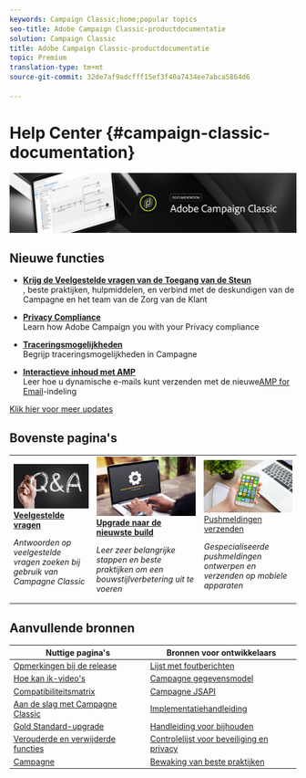 ```yaml
---
keywords: Campaign Classic;home;popular topics
seo-title: Adobe Campaign Classic-productdocumentatie
solution: Campaign Classic
title: Adobe Campaign Classic-productdocumentatie
topic: Premium
translation-type: tm+mt
source-git-commit: 32de7af9adcfff15ef3f40a7434ee7abca5864d6

---
```



# Help Center {#campaign-classic-documentation}

![](platform/using/assets/do-not-localize/banner_acc_doc.jpg)

## Nieuwe functies

* **[Krijg de Veelgestelde vragen van de Toegang van de Steun](https://helpx.adobe.com/campaign/kb/ac-support.html)**<br/>, beste praktijken, hulpmiddelen, en verbind met de deskundigen van de Campagne en het team van de Zorg van de Klant

* **[Privacy Compliance](https://helpx.adobe.com/campaign/kb/campaign-privacy.html)**<br/> Learn how Adobe Campaign you with your Privacy compliance

* **[Traceringsmogelijkheden](https://helpx.adobe.com/campaign/kb/acc-tracking.html)**<br/> Begrijp traceringsmogelijkheden in Campagne

* **[Interactieve inhoud met AMP](delivery/using/defining-interactive-content.md)**<br/>Leer hoe u dynamische e-mails kunt verzenden met de nieuwe[AMP for Email](https://amp.dev/about/email/)-indeling

[Klik hier voor meer updates](/help/rn/using/documentation-updates.md)

## Bovenste pagina&#39;s

<table>
<tr>
  <td>
    <a href="platform/using/common-questions.md">
      <img alt="Veelgestelde vragen" src="platform/using/assets/FAQ.png"/>
    </a>
    <div>
      <a href="platform/using/common-questions.md">
    <strong>Veelgestelde vragen</strong></a>
    </div>
    <p>
    <em>Antwoorden op veelgestelde vragen zoeken bij gebruik van Campagne Classic</em>
    <p>
  </td>
   <td>
    <a href="https://docs.campaign.adobe.com/doc/AC/getting_started/EN/buildUpgrade.html">
      <img alt="Upgrade maken" src="platform/using/assets/upgrade.png" />
    </a>
    <div>
      <a href="https://docs.campaign.adobe.com/doc/AC/getting_started/EN/buildUpgrade.html">
    <strong>Upgrade naar de nieuwste build</strong></a>
    </div>
    <p>
    <em>Leer zeer belangrijke stappen en beste praktijken om een bouwstijlverbetering uit te voeren</em>
    <p>
  </td>
  <td>
    <a href="delivery/using/creating-notifications.md">
       <img alt="Pushmeldingen" src="platform/using/assets/push.png" />
    </a>
    <div>
       <a href="delivery/using/creating-notifications.md">
    Pushmeldingen <strong></strong>verzenden </a>
    </div>
    <p>
    <em>Gespecialiseerde pushmeldingen ontwerpen en verzenden op mobiele apparaten</em>
    <p>
  </td>
</tr>
</table>

## Aanvullende bronnen

| Nuttige pagina&#39;s | Bronnen voor ontwikkelaars |
|---|---|
| [Opmerkingen bij de release](/help/rn/using/latest-release.md) | [Lijst met foutberichten](https://docs.adobe.com/content/help/en/campaign-classic/technicalresources/error_messages/error_codes.html) |
| [Hoe kan ik-video&#39;s](https://docs.adobe.com/content/help/en/campaign-learn/campaign-classic-tutorials/overview.html) | [Campagne gegevensmodel](configuration/using/about-data-model.md) |
| [Compatibiliteitsmatrix](https://helpx.adobe.com/campaign/kb/compatibility-matrix.html) | [Campagne JSAPI](https://docs.adobe.com/content/help/en/campaign-classic/technicalresources/api/p-1.html) |
| [Aan de slag met Campagne Classic](platform/using/about-adobe-campaign-classic.md) | [Implementatiehandleiding](https://helpx.adobe.com/campaign/kb/acc-implementation.html) |
| [Gold Standard-upgrade](https://helpx.adobe.com/campaign/kb/gold-standard.html) | [Handleiding voor bijhouden](https://helpx.adobe.com/campaign/kb/acc-tracking.html) |
| [Verouderde en verwijderde functies](https://helpx.adobe.com/campaign/kb/deprecated-and-removed-features.html) | [Controlelijst voor beveiliging en privacy](https://helpx.adobe.com/campaign/kb/acc-security.html) |
| [Campagne](https://docs.adobe.com/content/help/en/control-panel/using/control-panel-home.html) | [Bewaking van beste praktijken](https://helpx.adobe.com/campaign/kb/acc-maintenance.html) |
